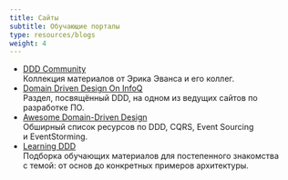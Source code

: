 ```yaml
---
title: Сайты
subtitle: Обучающие порталы
type: resources/blogs
weight: 4
---
```


- [DDD Community](https://dddcommunity.org/) \
  Коллекция материалов от Эрика Эванса и его коллег.
- [Domain Driven Design On InfoQ](https://www.infoq.com/domain-driven-design/) \
  Раздел, посвящённый DDD, на одном из ведущих сайтов по разработке&nbsp;ПО.
- [Awesome Domain-Driven Design](https://github.com/heynickc/awesome-ddd) \
  Обширный список ресурсов по DDD, CQRS, Event Sourcing и&nbsp;EventStorming.
- [Learning DDD](https://emacsway.github.io/ru/self-learning-for-software-engineer/#ddd) \
  Подборка обучающих материалов для постепенного знакомства с&nbsp;темой: от&nbsp;основ
  до&nbsp;конкретных примеров архитектуры.
